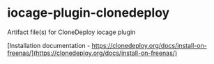 # iocage-plugin-clonedeploy
Artifact file(s) for CloneDeploy iocage plugin

[Installation documentation - https://clonedeploy.org/docs/install-on-freenas/](https://clonedeploy.org/docs/install-on-freenas/)
